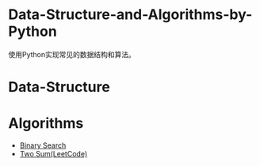 # Data-Structure-and-Algorithms-by-Python

使用Python实现常见的数据结构和算法。

# Data-Structure

# Algorithms

- [Binary Search](https://github.com/NingAnMe/Data-Structure-and-Algorithms-by-Python/blob/master/algorithms/binary_search.md)
- [Two Sum(LeetCode)](https://github.com/NingAnMe/Data-Structure-and-Algorithms-by-Python/blob/master/algorithms/two_sum.md)
